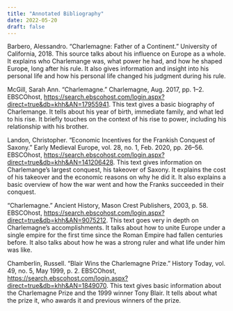 ```yaml
---
title: "Annotated Bibliography"
date: 2022-05-20
draft: false
---
```



Barbero, Alessandro. “Charlemagne: Father of a Continent.” University of California, 2018. 
This source talks about his influence on Europe as a whole. It explains who Charlemange was, what power he had, and how he shaped Europe, long after his rule. It also gives information and insight into his personal life and how his personal life changed his judgment during his rule.

McGill, Sarah Ann. “Charlemagne.” Charlemagne, Aug. 2017, pp. 1–2. EBSCOhost, https://search.ebscohost.com/login.aspx?direct=true&db=khh&AN=17955941.
This text gives a basic biography of Charlemange. It tells about his year of birth, immediate family, and what led to his rise. It briefly touches on the context of his rise to power, including his relationship with his brother.

Landon, Christopher. “Economic Incentives for the Frankish Conquest of Saxony.” Early Medieval Europe, vol. 28, no. 1, Feb. 2020, pp. 26–56. EBSCOhost, https://search.ebscohost.com/login.aspx?direct=true&db=khh&AN=141206428.
This text gives information on Charlemange’s largest conquest, his takeover of Saxony. It explains the cost of his takeover and the economic reasons on why he did it. It also explains a basic overview of how the war went and how the Franks succeeded in their conquest.

“Charlemagne.” Ancient History, Mason Crest Publishers, 2003, p. 58. EBSCOhost, https://search.ebscohost.com/login.aspx?direct=true&db=khh&AN=9075212.
This text goes very in depth on Charlemagne’s accomplishments. It talks about how to unite Europe under a single empire for the first time since the Roman Empire had fallen centuries before. It also talks about how he was a strong ruler and what life under him was like.

Chamberlin, Russell. “Blair Wins the Charlemagne Prize.” History Today, vol. 49, no. 5, May 1999, p. 2. EBSCOhost, https://search.ebscohost.com/login.aspx?direct=true&db=khh&AN=1849070.
This text gives basic information about the Charlemagne Prize and the 1999 winner Tony Blair. It tells about what the prize it, who awards it and previous winners of the prize. 
